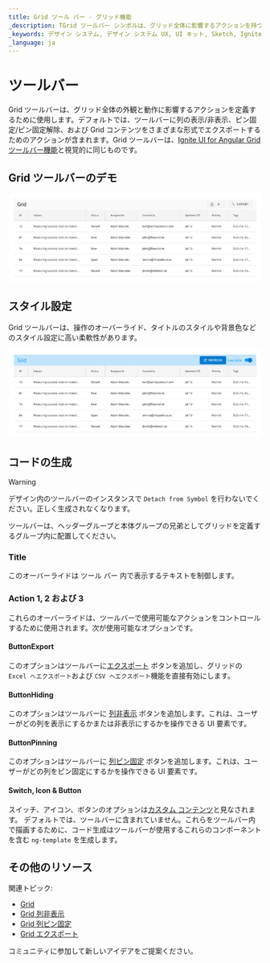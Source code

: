 ```yaml
---
title: Grid ツール バー - グリッド機能
_description: TGrid ツールバー シンボルは、グリッド全体に影響するアクションを持つヘッダーを提供します。
_keywords: デザイン システム, デザイン システム UX, UI キット, Sketch, Ignite UI for Angular, Sketch to Angular, Angular, Angular デザイン システム, Sketch からコードをエクスポート, Angular 用のデザイン キット, Sketch HTML, Sketch to HTML, Sketch UI キット
_language: ja
---
```


# ツールバー

Grid ツールバーは、グリッド全体の外観と動作に影響するアクションを定義するために使用します。デフォルトでは、ツールバーに列の表示/非表示、ピン固定/ピン固定解除、および Grid コンテンツをさまざまな形式でエクスポートするためのアクションが含まれます。Grid ツールバーは、[Ignite UI for Angular Grid ツールバー機能](https://jp.infragistics.com/products/ignite-ui-angular/angular/components/grid/toolbar.html)と視覚的に同じものです。

## Grid ツールバーのデモ

<img class="responsive-img" src="../images/grid_toolbar_demo.png" srcset="../images/grid_toolbar_demo@2x.png 2x" />

## スタイル設定

Grid ツールバーは、操作のオーバーライド、タイトルのスタイルや背景色などのスタイル設定に高い柔軟性があります。

<img class="responsive-img" src="../images/grid_toolbar_styling.png" srcset="../images/grid_toolbar_styling@2x.png 2x" />

## コードの生成

> [!WARNING]
> デザイン内のツールバーのインスタンスで `Detach from Symbol` を行わないでください。正しく生成されなくなります。

ツールバーは、ヘッダーグループと本体グループの兄弟としてグリッドを定義するグループ内に配置してください。

### Title

このオーバーライドは ツール バー 内で表示するテキストを制御します。

### Action 1, 2 および 3

これらのオーバーライドは、ツールバーで使用可能なアクションをコントロールするために使用されます。次が使用可能なオプションです。

#### ButtonExport

このオプションはツールバーに[エクスポート](https://jp.infragistics.com/products/ignite-ui-angular/angular/components/grid/toolbar.html#機能) ボタンを追加し、グリッドの `Excel へエクスポート`および `CSV へエクスポート`機能を直接有効にします。

#### ButtonHiding

このオプションはツールバーに [列非表示](https://jp.infragistics.com/products/ignite-ui-angular/angular/components/grid/column_hiding.html)  ボタンを追加します。これは、ユーザーがどの列を表示にするかまたは非表示にするかを操作できる UI 要素です。

#### ButtonPinning

このオプションはツールバーに [列ピン固定](https://jp.infragistics.com/products/ignite-ui-angular/angular/components/grid/toolbar.html#機能) ボタンを追加します。これは、ユーザーがどの列をピン固定にするかを操作できる UI 要素です。

#### Switch, Icon & Button

スイッチ、アイコン、ボタンのオプションは[カスタム コンテンツ](https://jp.infragistics.com/products/ignite-ui-angular/angular/components/grid/toolbar.html#カスタム-コンテンツ-テンプレート)と見なされます。 デフォルトでは、ツールバーに含まれていません。これらをツールバー内で描画するために、コード生成はツールバーが使用するこれらのコンポーネントを含む `ng-template` を生成します。

## その他のリソース

関連トピック:

- [Grid](grid.md)
- [Grid 列非表示](grid-column-hiding.md)
- [Grid 列ピン固定](grid-column-pinning.md)
- [Grid エクスポート](grid-export.md)
  <div class="divider--half"></div>

コミュニティに参加して新しいアイデアをご提案ください。
